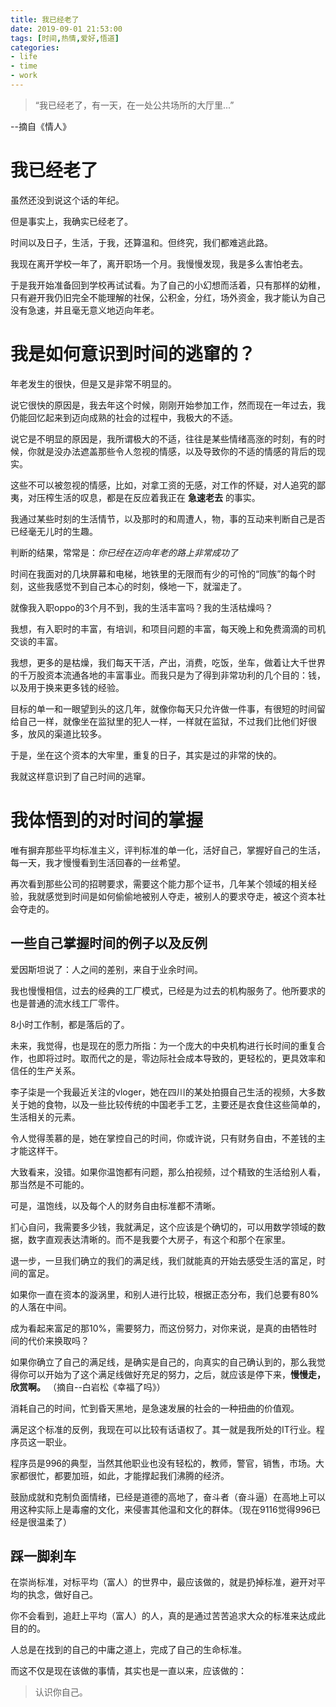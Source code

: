 ```yaml
---
title: 我已经老了
date: 2019-09-01 21:53:00
tags: [时间,热情,爱好,悟道]
categories: 
- life
- time
- work
---
```


>“我已经老了，有一天，在一处公共场所的大厅里...”

--摘自《情人》

<!--more-->

# 我已经老了

虽然还没到说这个话的年纪。

但是事实上，我确实已经老了。

时间以及日子，生活，于我，还算温和。但终究，我们都难逃此路。

我现在离开学校一年了，离开职场一个月。我慢慢发现，我是多么害怕老去。

于是我开始准备回到学校再试试看。为了自己的小幻想而活着，只有那样的幼稚，只有避开我仍旧完全不能理解的社保，公积金，分红，场外资金，我才能认为自己没有急速，并且毫无意义地迈向年老。

# 我是如何意识到时间的逃窜的？

年老发生的很快，但是又是非常不明显的。

说它很快的原因是，我去年这个时候，刚刚开始参加工作，然而现在一年过去，我仍能回忆起来到迈向成熟的社会的过程中，我极大的不适。

说它是不明显的原因是，我所谓极大的不适，往往是某些情绪高涨的时刻，有的时候，你就是没办法遮盖那些令人忽视的情感，以及导致你的不适的情感的背后的现实。

这些不可以被忽视的情感，比如，对拿工资的无感，对工作的怀疑，对人追究的鄙夷，对压榨生活的叹息，都是在反应着我正在 **急速老去** 的事实。

我通过某些时刻的生活情节，以及那时的和周遭人，物，事的互动来判断自己是否已经毫无儿时的生趣。

判断的结果，常常是：*你已经在迈向年老的路上非常成功了*

时间在我面对的几块屏幕和电梯，地铁里的无限而有少的可怜的“同族”的每个时刻，这些我感觉不到自己本心的时刻，倏地一下，就溜走了。

就像我入职oppo的3个月不到，我的生活丰富吗？我的生活枯燥吗？

我想，有入职时的丰富，有培训，和项目问题的丰富，每天晚上和免费滴滴的司机交谈的丰富。

我想，更多的是枯燥，我们每天干活，产出，消费，吃饭，坐车，做着让大千世界的千万股资本流通各地的丰富事业。而我只是为了得到非常功利的几个目的：钱，以及用于换来更多钱的经验。

目标的单一和一眼望到头的这几年，就像你每天只允许做一件事，有很短的时间留给自己一样，就像坐在监狱里的犯人一样，一样就在监狱，不过我们比他们好很多，放风的渠道比较多。

于是，坐在这个资本的大牢里，重复的日子，其实是过的非常的快的。

我就这样意识到了自己时间的逃窜。

# 我体悟到的对时间的掌握

唯有摒弃那些平均标准主义，评判标准的单一化，活好自己，掌握好自己的生活，每一天，我才慢慢看到生活回春的一丝希望。

再次看到那些公司的招聘要求，需要这个能力那个证书，几年某个领域的相关经验，我就感觉到时间是如何偷偷地被别人夺走，被别人的要求夺走，被这个资本社会夺走的。

## 一些自己掌握时间的例子以及反例

爱因斯坦说了：人之间的差别，来自于业余时间。

我也慢慢相信，过去的经典的工厂模式，已经是为过去的机构服务了。他所要求的也是普通的流水线工厂零件。

8小时工作制，都是落后的了。

未来，我觉得，也是现在的愿力所指：为一个庞大的中央机构进行长时间的重复合作，也即将过时。取而代之的是，零边际社会成本导致的，更轻松的，更具效率和信任的生产关系。

李子柒是一个我最近关注的vloger，她在四川的某处拍摄自己生活的视频，大多数关于她的食物，以及一些比较传统的中国老手工艺，主要还是衣食住这些简单的，生活相关的元素。

令人觉得羡慕的是，她在掌控自己的时间，你或许说，只有财务自由，不差钱的主才能这样干。

大致看来，没错。如果你温饱都有问题，那么拍视频，过个精致的生活给别人看，那当然是不可能的。

可是，温饱线，以及每个人的财务自由标准都不清晰。

扪心自问，我需要多少钱，我就满足，这个应该是个确切的，可以用数学领域的数据，数字直观表达清晰的。而不是我要个大房子，有这个和那个在家里。

退一步，一旦我们确立的我们的满足线，我们就能真的开始去感受生活的富足，时间的富足。

如果你一直在资本的漩涡里，和别人进行比较，根据正态分布，我们总要有80% 的人落在中间。

成为看起来富足的那10%，需要努力，而这份努力，对你来说，是真的由牺牲时间的代价来换取吗？

如果你确立了自己的满足线，是确实是自己的，向真实的自己确认到的，那么我觉得你可以开始为了这个满足线做好充足的努力，之后，就应该是停下来，**慢慢走，欣赏啊。** （摘自--白岩松《幸福了吗》）

消耗自己的时间，忙到昏天黑地，是急速发展的社会的一种扭曲的价值观。

满足这个标准的反例，我现在可以比较有话语权了。其一就是我所处的IT行业。程序员这一职业。

程序员是996的典型，当然其他职业也没有轻松的，教师，警官，销售，市场。大家都很忙，都要加班，如此，才能撑起我们沸腾的经济。

鼓励成就和克制负面情绪，已经是道德的高地了，奋斗者（奋斗逼）在高地上可以用这种实际上是毒瘤的文化，来侵害其他温和文化的群体。（现在9116觉得996已经是很温柔了）

## 踩一脚刹车

在崇尚标准，对标平均（富人）的世界中，最应该做的，就是扔掉标准，避开对平均的执念，做好自己。

你不会看到，追赶上平均（富人）的人，真的是通过苦苦追求大众的标准来达成此目的的。

人总是在找到的自己的中庸之道上，完成了自己的生命标准。

而这不仅是现在该做的事情，其实也是一直以来，应该做的：

>认识你自己。

